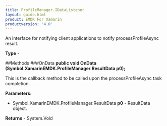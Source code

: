 ```yaml
---
title: ProfileManager.IDataListener
layout: guide.html
product: EMDK For Xamarin
productversion: '4.0'
---
```

An interface for notifying client applications to notify processProfileAsync result.

**Type** - 

##Methods
###OnData
**public void OnData (Symbol.XamarinEMDK.ProfileManager.ResultData p0);**

This is the callback method to be called upon the processProfileAsync task completion.

**Parameters:** 

* Symbol.XamarinEMDK.ProfileManager.ResultData **p0** - ResultData object.

**Returns** - System.Void



















